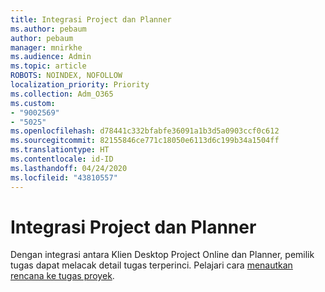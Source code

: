 ```yaml
---
title: Integrasi Project dan Planner
ms.author: pebaum
author: pebaum
manager: mnirkhe
ms.audience: Admin
ms.topic: article
ROBOTS: NOINDEX, NOFOLLOW
localization_priority: Priority
ms.collection: Adm_O365
ms.custom:
- "9002569"
- "5025"
ms.openlocfilehash: d78441c332bfabfe36091a1b3d5a0903ccf0c612
ms.sourcegitcommit: 82155846ce771c18050e6113d6c199b34a1504ff
ms.translationtype: HT
ms.contentlocale: id-ID
ms.lasthandoff: 04/24/2020
ms.locfileid: "43810557"
---
```

# <a name="project-and-planner-integration"></a>Integrasi Project dan Planner

Dengan integrasi antara Klien Desktop Project Online dan Planner, pemilik tugas dapat melacak detail tugas terperinci. Pelajari cara [menautkan rencana ke tugas proyek](https://www.microsoft.com/microsoft-365/blog/2017/10/30/introducing-new-ways-to-work-in-microsoft-project/).
